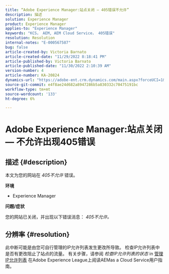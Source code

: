 ```yaml
---
title: “Adobe Experience Manager:站点关闭 — 405错误不允许”
description: 描述
solution: Experience Manager
product: Experience Manager
applies-to: "Experience Manager"
keywords: "KCS， AEM, AEM Cloud Service， 405错误"
resolution: Resolution
internal-notes: "E-000567587"
bug: false
article-created-by: Victoria Barnato
article-created-date: "11/29/2022 8:18:41 PM"
article-published-by: Victoria Barnato
article-published-date: "11/30/2022 2:10:39 AM"
version-number: 4
article-number: KA-20824
dynamics-url: "https://adobe-ent.crm.dynamics.com/main.aspx?forceUCI=1&pagetype=entityrecord&etn=knowledgearticle&id=964cb6ff-2270-ed11-9561-6045bd006a22"
source-git-commit: e4f8ae24d682a8947286b5a830332c70475191bc
workflow-type: tm+mt
source-wordcount: '133'
ht-degree: 6%

---
```


# Adobe Experience Manager:站点关闭 — 不允许出现405错误

## 描述 {#description}


本文为您的网站在 *405不允许* 错误。

<b>环境</b>

- Experience Manager


<b>问题/症状</b>

您的网站已关闭，并出现以下错误消息： *405不允许。*


## 分辨率 {#resolution}


此中断可能是由您可自行管理的IP允许列表发生更改所导致。 检查IP允许列表中是否有更改阻止了站点的流量。 有关步骤，请参阅 *检查IP允许列表的状态* in [管理IP允许列表](https://experienceleague.adobe.com/docs/experience-manager-cloud-service/content/implementing/using-cloud-manager/ip-allow-lists/managing-ip-allow-lists.html?lang=en) 在Adobe Experience League上阅读AEMas a Cloud Service用户指南。
